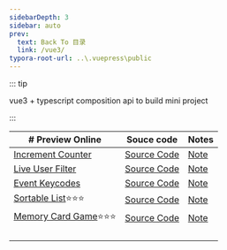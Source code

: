 ```yaml
---
sidebarDepth: 3
sidebar: auto
prev:
  text: Back To 目录
  link: /vue3/
typora-root-url: ..\.vuepress\public
---
```




::: tip

vue3 + typescript composition api to build mini project

:::



| # Preview Online                                             | Souce code                                                   | Notes                                                        |
| ------------------------------------------------------------ | ------------------------------------------------------------ | ------------------------------------------------------------ |
| [Increment Counter](https://q10viking.github.io/Mini-FrontEnd-project/33%20Increment%20Counter/vite-project/dist/) | [Source Code](https://github.com/Q10Viking/Mini-FrontEnd-project/tree/main/33%20Increment%20Counter/vite-project) | [Note](https://q10viking.github.io/minifrontendproject/28%20Increment%20Counter.html) |
| [Live User Filter](https://q10viking.github.io/Mini-FrontEnd-project/32%20Live%20User%20Filter/vanilla/dist/) | [Source Code](https://github.com/Q10Viking/Mini-FrontEnd-project/tree/main/32%20Live%20User%20Filter/refactor-by-vue) | [Note](https://q10viking.github.io/minifrontendproject/26%20Live%20User%20Filter.html#live-user-filter) |
| [Event Keycodes](https://q10viking.github.io/Mini-FrontEnd-project/34%20Event%20KeyCodes/vite-project/dist/) | [Source Code](https://github.com/Q10Viking/Mini-FrontEnd-project/tree/main/34%20Event%20KeyCodes/vite-project) | [Note](https://q10viking.github.io/minifrontendproject/29%20Event%20KeyCodes.html) |
| [Sortable List](https://q10viking.github.io/Mini-FrontEnd-project/37%20Sortable%20List/vite-project/dist/)⭐⭐⭐ | [Source Code](https://github.com/Q10Viking/Mini-FrontEnd-project/tree/main/37%20Sortable%20List/vite-project) | [Note](https://q10viking.github.io/minifrontendproject/32%20Sorted%20LIst.html) |
| [Memory Card Game](https://q10viking.github.io/Mini-FrontEnd-project/38%20Memory%20Card%20Game/vite-project/dist/)⭐⭐⭐ | [Source Code](https://github.com/Q10Viking/Mini-FrontEnd-project/tree/main/38%20Memory%20Card%20Game/vite-project) | [Note](https://q10viking.github.io/minifrontendproject/33%20Memory%20Card%20Game.html) |
|                                                              |                                                              |                                                              |
|                                                              |                                                              |                                                              |
|                                                              |                                                              |                                                              |
|                                                              |                                                              |                                                              |

